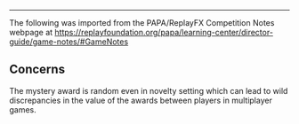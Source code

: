 ***
The following was imported from the PAPA/ReplayFX Competition Notes webpage at https://replayfoundation.org/papa/learning-center/director-guide/game-notes/#GameNotes
## Concerns
            
The mystery award is random even in novelty setting which can lead to wild discrepancies in the value of the awards between players in multiplayer games.
